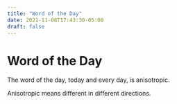 ```yaml
---
title: "Word of the Day"
date: 2021-11-08T17:43:30-05:00
draft: false
---
```


# Word of the Day

The word of the day, today and every day, is anisotropic.

Anisotropic means different in different directions.
